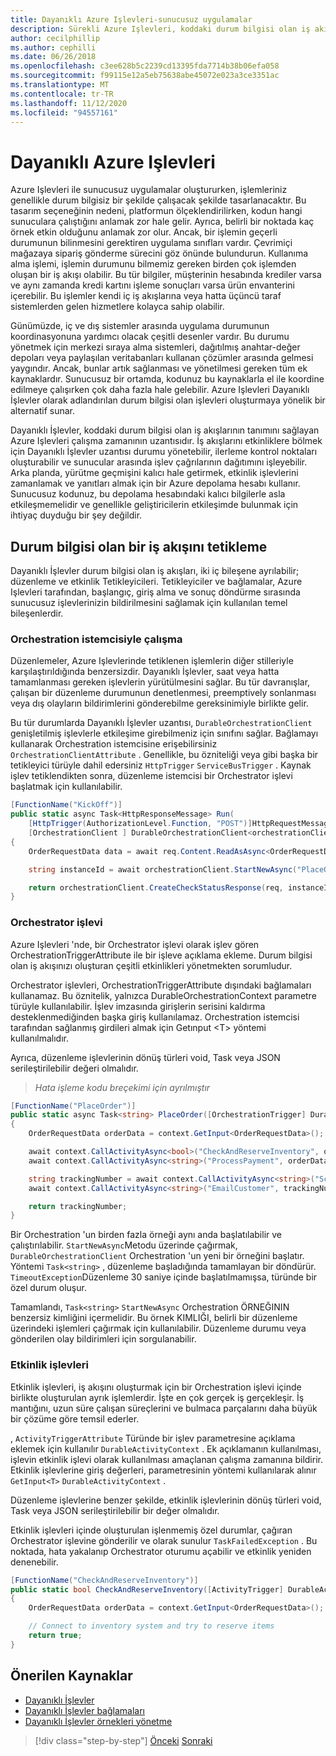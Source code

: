 ```yaml
---
title: Dayanıklı Azure Işlevleri-sunucusuz uygulamalar
description: Sürekli Azure Işlevleri, koddaki durum bilgisi olan iş akışlarını etkinleştirmek için Azure Işlevleri çalışma zamanını genişletir.
author: cecilphillip
ms.author: cephilli
ms.date: 06/26/2018
ms.openlocfilehash: c3ee628b5c2239cd13395fda7714b38b06efa058
ms.sourcegitcommit: f99115e12a5eb75638abe45072e023a3ce3351ac
ms.translationtype: MT
ms.contentlocale: tr-TR
ms.lasthandoff: 11/12/2020
ms.locfileid: "94557161"
---
```

# <a name="durable-azure-functions"></a>Dayanıklı Azure Işlevleri

Azure Işlevleri ile sunucusuz uygulamalar oluştururken, işlemleriniz genellikle durum bilgisiz bir şekilde çalışacak şekilde tasarlanacaktır. Bu tasarım seçeneğinin nedeni, platformun ölçeklendirilirken, kodun hangi sunuculara çalıştığını anlamak zor hale gelir. Ayrıca, belirli bir noktada kaç örnek etkin olduğunu anlamak zor olur. Ancak, bir işlemin geçerli durumunun bilinmesini gerektiren uygulama sınıfları vardır. Çevrimiçi mağazaya sipariş gönderme sürecini göz önünde bulundurun. Kullanıma alma işlemi, işlemin durumunu bilmemiz gereken birden çok işlemden oluşan bir iş akışı olabilir. Bu tür bilgiler, müşterinin hesabında krediler varsa ve aynı zamanda kredi kartını işleme sonuçları varsa ürün envanterini içerebilir. Bu işlemler kendi iç iş akışlarına veya hatta üçüncü taraf sistemlerden gelen hizmetlere kolayca sahip olabilir.

Günümüzde, iç ve dış sistemler arasında uygulama durumunun koordinasyonuna yardımcı olacak çeşitli desenler vardır. Bu durumu yönetmek için merkezi sıraya alma sistemleri, dağıtılmış anahtar-değer depoları veya paylaşılan veritabanları kullanan çözümler arasında gelmesi yaygındır. Ancak, bunlar artık sağlanması ve yönetilmesi gereken tüm ek kaynaklardır. Sunucusuz bir ortamda, kodunuz bu kaynaklarla el ile koordine edilmeye çalışırken çok daha fazla hale gelebilir. Azure Işlevleri Dayanıklı İşlevler olarak adlandırılan durum bilgisi olan işlevleri oluşturmaya yönelik bir alternatif sunar.

Dayanıklı İşlevler, koddaki durum bilgisi olan iş akışlarının tanımını sağlayan Azure Işlevleri çalışma zamanının uzantısıdır. İş akışlarını etkinliklere bölmek için Dayanıklı İşlevler uzantısı durumu yönetebilir, ilerleme kontrol noktaları oluşturabilir ve sunucular arasında işlev çağrılarının dağıtımını işleyebilir. Arka planda, yürütme geçmişini kalıcı hale getirmek, etkinlik işlevlerini zamanlamak ve yanıtları almak için bir Azure depolama hesabı kullanır. Sunucusuz kodunuz, bu depolama hesabındaki kalıcı bilgilerle asla etkileşmemelidir ve genellikle geliştiricilerin etkileşimde bulunmak için ihtiyaç duyduğu bir şey değildir.

## <a name="triggering-a-stateful-workflow"></a>Durum bilgisi olan bir iş akışını tetikleme

Dayanıklı İşlevler durum bilgisi olan iş akışları, iki iç bileşene ayrılabilir; düzenleme ve etkinlik Tetikleyicileri. Tetikleyiciler ve bağlamalar, Azure Işlevleri tarafından, başlangıç, giriş alma ve sonuç döndürme sırasında sunucusuz işlevlerinizin bildirilmesini sağlamak için kullanılan temel bileşenlerdir.

### <a name="working-with-the-orchestration-client"></a>Orchestration istemcisiyle çalışma

Düzenlemeler, Azure Işlevlerinde tetiklenen işlemlerin diğer stilleriyle karşılaştırıldığında benzersizdir. Dayanıklı İşlevler, saat veya hatta tamamlanması gereken işlevlerin yürütülmesini sağlar. Bu tür davranışlar, çalışan bir düzenleme durumunun denetlenmesi, preemptively sonlanması veya dış olayların bildirimlerini gönderebilme gereksinimiyle birlikte gelir.

Bu tür durumlarda Dayanıklı İşlevler uzantısı, `DurableOrchestrationClient` genişletilmiş işlevlerle etkileşime girebilmeniz için sınıfını sağlar. Bağlamayı kullanarak Orchestration istemcisine erişebilirsiniz `OrchestrationClientAttribute` . Genellikle, bu özniteliği veya gibi başka bir tetikleyici türüyle dahil edersiniz `HttpTrigger` `ServiceBusTrigger` . Kaynak işlev tetiklendikten sonra, düzenleme istemcisi bir Orchestrator işlevi başlatmak için kullanılabilir.

```csharp
[FunctionName("KickOff")]
public static async Task<HttpResponseMessage> Run(
    [HttpTrigger(AuthorizationLevel.Function, "POST")]HttpRequestMessage req,
    [OrchestrationClient ] DurableOrchestrationClient<orchestrationClient>)
{
    OrderRequestData data = await req.Content.ReadAsAsync<OrderRequestData>();

    string instanceId = await orchestrationClient.StartNewAsync("PlaceOrder", data);

    return orchestrationClient.CreateCheckStatusResponse(req, instanceId);
}
```

### <a name="the-orchestrator-function"></a>Orchestrator işlevi

Azure Işlevleri 'nde, bir Orchestrator işlevi olarak işlev gören OrchestrationTriggerAttribute ile bir işleve açıklama ekleme. Durum bilgisi olan iş akışınızı oluşturan çeşitli etkinlikleri yönetmekten sorumludur.

Orchestrator işlevleri, OrchestrationTriggerAttribute dışındaki bağlamaları kullanamaz. Bu öznitelik, yalnızca DurableOrchestrationContext parametre türüyle kullanılabilir. İşlev imzasında girişlerin serisini kaldırma desteklenmediğinden başka giriş kullanılamaz. Orchestration istemcisi tarafından sağlanmış girdileri almak için Getınput \<T\> yöntemi kullanılmalıdır.

Ayrıca, düzenleme işlevlerinin dönüş türleri void, Task veya JSON serileştirilebilir değeri olmalıdır.

> *Hata işleme kodu breçekimi için ayrılmıştır*

```csharp
[FunctionName("PlaceOrder")]
public static async Task<string> PlaceOrder([OrchestrationTrigger] DurableOrchestrationContext context)
{
    OrderRequestData orderData = context.GetInput<OrderRequestData>();

    await context.CallActivityAsync<bool>("CheckAndReserveInventory", orderData);
    await context.CallActivityAsync<string>("ProcessPayment", orderData);

    string trackingNumber = await context.CallActivityAsync<string>("ScheduleShipping", orderData);
    await context.CallActivityAsync<string>("EmailCustomer", trackingNumber);

    return trackingNumber;
}
```

Bir Orchestration 'un birden fazla örneği aynı anda başlatılabilir ve çalıştırılabilir. `StartNewAsync`Metodu üzerinde çağırmak, `DurableOrchestrationClient` Orchestration 'un yeni bir örneğini başlatır. Yöntemi `Task<string>` , düzenleme başladığında tamamlayan bir döndürür. `TimeoutException`Düzenleme 30 saniye içinde başlatılmamışsa, türünde bir özel durum oluşur.

Tamamlandı, `Task<string>` `StartNewAsync` Orchestration ÖRNEĞININ benzersiz kimliğini içermelidir. Bu örnek KIMLIĞI, belirli bir düzenleme üzerindeki işlemleri çağırmak için kullanılabilir. Düzenleme durumu veya gönderilen olay bildirimleri için sorgulanabilir.

### <a name="the-activity-functions"></a>Etkinlik işlevleri

Etkinlik işlevleri, iş akışını oluşturmak için bir Orchestration işlevi içinde birlikte oluşturulan ayrık işlemlerdir. İşte en çok gerçek iş gerçekleşir. İş mantığını, uzun süre çalışan süreçlerini ve bulmaca parçalarını daha büyük bir çözüme göre temsil ederler.

, `ActivityTriggerAttribute` Türünde bir işlev parametresine açıklama eklemek için kullanılır `DurableActivityContext` . Ek açıklamanın kullanılması, işlevin etkinlik işlevi olarak kullanılması amaçlanan çalışma zamanına bildirir. Etkinlik işlevlerine giriş değerleri, parametresinin yöntemi kullanılarak alınır `GetInput<T>` `DurableActivityContext` .

Düzenleme işlevlerine benzer şekilde, etkinlik işlevlerinin dönüş türleri void, Task veya JSON serileştirilebilir bir değer olmalıdır.

Etkinlik işlevleri içinde oluşturulan işlenmemiş özel durumlar, çağıran Orchestrator işlevine gönderilir ve olarak sunulur `TaskFailedException` . Bu noktada, hata yakalanıp Orchestrator oturumu açabilir ve etkinlik yeniden denenebilir.

```csharp
[FunctionName("CheckAndReserveInventory")]
public static bool CheckAndReserveInventory([ActivityTrigger] DurableActivityContext context)
{
    OrderRequestData orderData = context.GetInput<OrderRequestData>();

    // Connect to inventory system and try to reserve items
    return true;
}
```

## <a name="recommended-resources"></a>Önerilen Kaynaklar

- [Dayanıklı İşlevler](/azure/azure-functions/durable-functions-overview)
- [Dayanıklı İşlevler bağlamaları](/azure/azure-functions/durable-functions-bindings)
- [Dayanıklı İşlevler örnekleri yönetme](/azure/azure-functions/durable-functions-instance-management)

>[!div class="step-by-step"]
>[Önceki](event-grid.md) 
> [Sonraki](orchestration-patterns.md)
